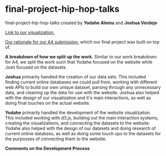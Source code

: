 # final-project-hip-hop-talks
final-project-hip-hop-talks created by **Yodahe Alemu** and **Joshua Verdejo**

[Link to our visualization.](https://6859-sp21.github.io/final-project-hip-hop-talks/ "Final Project Visualization")

[Our rationale for our A4 submission,](https://github.com/6859-sp21/a4-hiphoptalks "A4 Rationale") which our final project was built on top of.

**A breakdown of how we split up the work.**
Similar to our work breakdown for A4, we split the work such that Yodahe focused on the website while Josh focused on the datasets.

**Joshua** primarily handled the creation of our data sets. This included finding current online databases we could pull from, working with different web APIs to build our own unique dataset, parsing through any unnecessary data, and cleaning up the data for use with the website. Joshua also helped with the design of our visualization and it's main interactions, as well as doing final touches on the actual website.

**Yodahe** primarily handled the development of the website visualizaiton. This included working with d3.js, building out the main interaction systems, creating the visualizations, and connecting the datasets to the website. Yodahe also helped with the design of our datasets and doing research of current online databses, as well as doing some touch ups to the datasets for the purposses of connecting them to the website.

**Comments on the Development Process**
